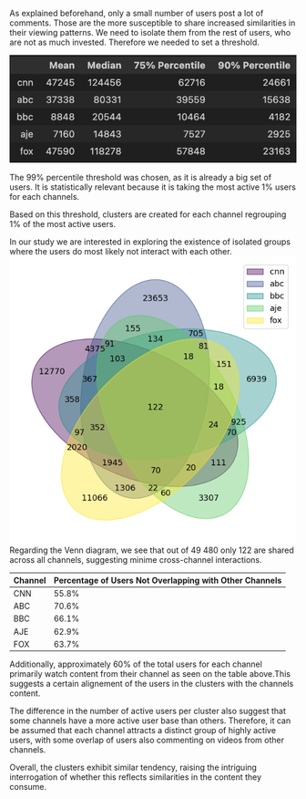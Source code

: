 As explained beforehand, only a small number of users post a lot of comments. Those are the more susceptible to share increased similarities in their viewing patterns. We need to isolate them from the rest of users, who are not as much invested. 
Therefore we needed to set a threshold. 

![output](/assets/img/thresold.png)


The 99% percentile threshold was chosen,  as it is already a big set of users. It is statistically relevant because it is taking the most active 1% users for each channels. 

Based on this threshold, clusters are created for each channel regrouping 1% of the most active users. 

In our study we are interested in exploring the existence of isolated groups where the users do most likely not interact with each other. 
![output](/assets/img/venn.png)
Regarding the Venn diagram, we see that out of 49 480 only 122 are shared across all channels, suggesting minime cross-channel interactions. 

| Channel | Percentage of Users Not Overlapping with Other Channels |
|---------|---------------------------------------------------------|
| CNN     | 55.8%                                                   |
| ABC     | 70.6%                                                   |
| BBC     | 66.1%                                                   |
| AJE     | 62.9%                                                   |
| FOX     | 63.7%                                                   |


Additionally, approximately 60% of the total users for each channel primarily watch content from their channel as seen on the table above.This suggests a certain alignement of the users in the clusters with the channels content. 

The difference in the number of active users per cluster also suggest that some channels have a more active user base than others. Therefore, it can be assumed that each channel attracts a distinct group of highly active users, with some overlap of users also commenting on videos from other channels.

Overall, the clusters  exhibit similar tendency, raising the intriguing interrogation of whether this reflects similarities in the content they consume.
